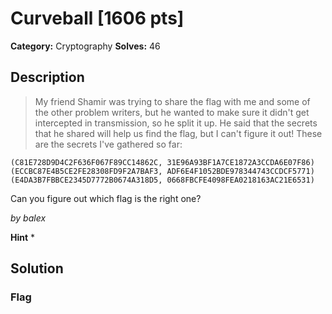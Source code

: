 # Curveball [1606 pts]

**Category:** Cryptography
**Solves:** 46

## Description
>My friend Shamir was trying to share the flag with me and some of the other problem writers, but he wanted to make sure it didn't get intercepted in transmission, so he split it up. He said that the secrets that he shared will help us find the flag, but I can't figure it out! These are the secrets I've gathered so far:

```
(C81E728D9D4C2F636F067F89CC14862C, 31E96A93BF1A7CE1872A3CCDA6E07F86)
(ECCBC87E4B5CE2FE28308FD9F2A7BAF3, ADF6E4F1052BDE978344743CCDCF5771)
(E4DA3B7FBBCE2345D7772B0674A318D5, 0668FBCFE4098FEA0218163AC21E6531)
```

Can you figure out which flag is the right one?

_by balex_

**Hint**
* 

## Solution

### Flag

